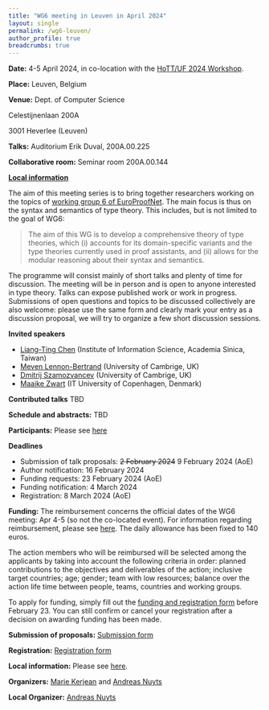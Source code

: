 ```yaml
---
title: "WG6 meeting in Leuven in April 2024"
layout: single
permalink: /wg6-leuven/
author_profile: true
breadcrumbs: true
---
```


**Date:** 4-5 April 2024, in co-location with the [HoTT/UF 2024 Workshop](https://hott-uf.github.io/2024/).

**Place:** Leuven, Belgium

**Venue:** Dept. of Computer Science

Celestijnenlaan 200A

3001 Heverlee (Leuven)

**Talks:** Auditorium Erik Duval, 200A.00.225

**Collaborative room:** Seminar room 200A.00.144 

**[Local information](https://anuyts.github.io/2024/venue.html)**

The aim of this meeting series is to bring together researchers working on the topics of [working group 6 of EuroProofNet](https://europroofnet.github.io/wg6/). The main focus is thus on the syntax and semantics of type theory.
This includes, but is not limited to the goal of WG6:

> The aim of this WG is to develop a comprehensive theory of type theories, which (i) accounts for its domain-specific variants and the type theories currently used in proof assistants, and (ii) allows for the modular reasoning about their syntax and semantics.

The programme will consist mainly of short talks and plenty of time
for discussion. The meeting will be in person and is open to anyone
interested in type theory. Talks can expose published work or work in
progress. Submissions of open questions and topics to be discussed
collectively are also welcome: please use the same form and clearly mark your
entry as a discussion proposal, we will try to organize a few short discussion sessions.

**Invited speakers**

- [Liang-Ting Chen](https://l-tchen.github.io/) (Institute of Information Science, Academia Sinica, Taiwan)
- [Meven Lennon-Bertrand](https://www.meven.ac/) (University of Cambrige, UK)
- [Dmitrij Szamozvancev](https://www.cl.cam.ac.uk/~ds709/) (University of Cambrige, UK)
- [Maaike Zwart](https://maaikezwart.com/) (IT University of Copenhagen, Denmark)

**Contributed talks**
TBD

**Schedule and abstracts:**
TBD

**Participants:** Please see [here](participants)

**Deadlines**

- Submission of talk proposals: ~~2 February 2024~~ 9 February 2024 (AoE)
- Author notification: 16 February 2024
- Funding requests: 23 February 2024 (AoE)
- Funding notification: 4 March 2024
- Registration: 8 March 2024 (AoE)

**Funding:**
The reimbursement concerns the official dates of the WG6 meeting: Apr 4-5 (so not the co-located event).
For information regarding reimbursement, please see [here](../reimbursement-rules).
The daily allowance has been fixed to 140 euros.

The action members who will be reimbursed will be selected among the applicants by
taking into account the following criteria in order: planned contributions to the
objectives and deliverables of the action; inclusive target countries; age; gender;
team with low resources; balance over the action life time between people, teams,
countries and working groups.

To apply for funding, simply fill out the 
[funding and registration form](http://lipn.univ-paris13.fr/limesurvey/index.php/736237?lang=en)
before February 23.
You can still confirm or cancel your registration after a decision on awarding funding has been made.

**Submission of proposals:**
[Submission form](https://lipn.univ-paris13.fr/limesurvey/index.php/752657?lang=en)

**Registration:**
[Registration form](http://lipn.univ-paris13.fr/limesurvey/index.php/736237?lang=en)

**Local information:** Please see [here](https://anuyts.github.io/2024/venue.html).

**Organizers:** [Marie Kerjean](https://lipn.univ-paris13.fr/~kerjean/) and [Andreas Nuyts](https://anuyts.github.io/)

**Local Organizer:** [Andreas Nuyts](https://anuyts.github.io/)
